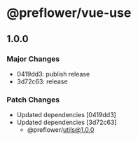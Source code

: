 # @preflower/vue-use

## 1.0.0

### Major Changes

- 0419dd3: publish release
- 3d72c63: release

### Patch Changes

- Updated dependencies [0419dd3]
- Updated dependencies [3d72c63]
  - @preflower/utils@1.0.0
